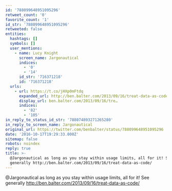 ```yaml
---
id: '788099648951095296'
retweet_count: '0'
favorite_count: '1'
id_str: '788099648951095296'
retweeted: false
entities:
  hashtags: []
  symbols: []
  user_mentions:
    - name: Lucy Knight
      screen_name: Jargonautical
      indices:
        - '0'
        - '14'
      id_str: '716371218'
      id: '716371218'
  urls:
    - url: https://t.co/jHXp0mFtdq
      expanded_url: http://ben.balter.com/2013/09/16/treat-data-as-code/
      display_url: ben.balter.com/2013/09/16/tre…
      indices:
        - '82'
        - '105'
in_reply_to_status_id_str: '788074893271265280'
in_reply_to_screen_name: Jargonautical
original_url: https://twitter.com/benbalter/status/788099648951095296
date: '2016-10-17T19:29:33.000Z'
sitemap: false
robots: noindex
reply: true
title: >-
  @Jargonautical as long as you stay within usage limits, all for it! See
  generally http://ben.balter.com/2013/09/16/treat-data-as-code/
---
```


@Jargonautical as long as you stay within usage limits, all for it! See generally http://ben.balter.com/2013/09/16/treat-data-as-code/